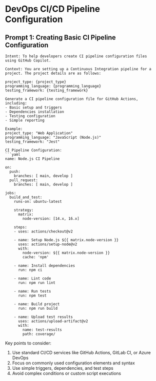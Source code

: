 # DevOps CI/CD Pipeline Configuration

## Prompt 1: Creating Basic CI Pipeline Configuration
```
Intent: To help developers create CI pipeline configuration files using GitHub Copilot.

Context: You are setting up a Continuous Integration pipeline for a project. The project details are as follows:

project_type: {project_type}
programming_language: {programming_language}
testing_framework: {testing_framework}

Generate a CI pipeline configuration file for GitHub Actions, including:
- Basic setup and triggers
- Dependencies installation
- Testing configuration
- Simple reporting

Example:
project_type: "Web Application"
programming_language: "JavaScript (Node.js)"
testing_framework: "Jest"

CI Pipeline Configuration:
```yaml
name: Node.js CI Pipeline

on:
  push:
    branches: [ main, develop ]
  pull_request:
    branches: [ main, develop ]

jobs:
  build_and_test:
    runs-on: ubuntu-latest
    
    strategy:
      matrix:
        node-version: [14.x, 16.x]
    
    steps:
    - uses: actions/checkout@v2
    
    - name: Setup Node.js ${{ matrix.node-version }}
      uses: actions/setup-node@v2
      with:
        node-version: ${{ matrix.node-version }}
        cache: 'npm'
    
    - name: Install dependencies
      run: npm ci
    
    - name: Lint code
      run: npm run lint
    
    - name: Run tests
      run: npm test
    
    - name: Build project
      run: npm run build
    
    - name: Upload test results
      uses: actions/upload-artifact@v2
      with:
        name: test-results
        path: coverage/
```

Key points to consider:
1. Use standard CI/CD services like GitHub Actions, GitLab CI, or Azure DevOps
2. Focus on commonly used configuration elements and syntax
3. Use simple triggers, dependencies, and test steps
4. Avoid complex conditions or custom script executions
```
